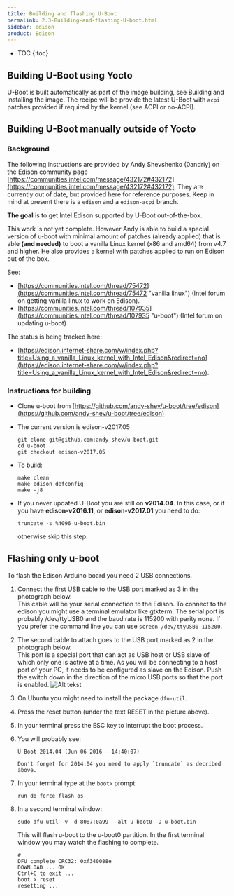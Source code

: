 ```yaml
---
title: Building and flashing U-Boot
permalink: 2.3-Building-and-flashing-U-boot.html
sidebar: edison
product: Edison
---
```

* TOC
{:toc}
## Building U-Boot using Yocto
U-Boot is built automatically as part of the image building, see Building and installing the image. The recipe will be provide the latest U-Boot with `acpi` patches provided if required by the kernel (see ACPI or no-ACPI).

## Building U-Boot manually outside of Yocto
### Background
The following instructions are provided by Andy Shevshenko (0andriy) on the Edison community page [https://communities.intel.com/message/432172#432172](https://communities.intel.com/message/432172#432172). They are currently out of date, but provided here for reference purposes. Keep in mind at present there is a `edison` and a `edison-acpi` branch.

**The goal** is to get Intel Edison supported by U-Boot out-of-the-box.

This work is not yet complete. However Andy is able to build a special version of u-boot with minimal amount of patches (already applied) that is able **(and needed)** to boot a vanilla Linux kernel (x86 and amd64) from v4.7 and higher. 
He also provides a kernel with patches applied to run on Edison out of the box.

See:

* [https://communities.intel.com/thread/75472](https://communities.intel.com/thread/75472 "vanilla linux") (Intel forum on getting vanilla linux to work on Edison).
* [https://communities.intel.com/thread/107935](https://communities.intel.com/thread/107935 "u-boot") (Intel forum on updating u-boot)

The status is being tracked here: 

* [https://edison.internet-share.com/w/index.php?title=Using_a_vanilla_Linux_kernel_with_Intel_Edison&redirect=no](https://edison.internet-share.com/w/index.php?title=Using_a_vanilla_Linux_kernel_with_Intel_Edison&redirect=no).

### Instructions for building
  * Clone u-boot from [https://github.com/andy-shev/u-boot/tree/edison](https://github.com/andy-shev/u-boot/tree/edison)
  * The current version is edison-v2017.05

        git clone git@github.com:andy-shev/u-boot.git
        cd u-boot
        git checkout edison-v2017.05  

  * To build:

        make clean
        make edison_defconfig
        make -j8

  * If you never updated U-Boot you are still on **v2014.04**. In this case, or if you have **edison-v2016.11**, or **edison-v2017.01** you need to do:

        truncate -s %4096 u-boot.bin

    otherwise skip this step.  
## Flashing only u-boot
To flash the Edison Arduino board you need 2 USB connections.

1.  Connect the first USB cable to the USB port marked as 3 in the photograph below.  
    This cable will be your serial connection to the Edison. To connect to the edison you might use a terminal emulator like gtkterm. The serial port is probably /dev/ttyUSB0 and the baud rate is 115200 with parity none. If you prefer the command line you can use `screen /dev/ttyUSB0 115200`.
    
2.  The second cable to attach goes to the USB port marked as 2 in the photograph below.  
    This port is a special port that can act as USB host or USB slave of which only one is active at a time. As you will be connecting to a host port of your PC, it needs to be configured as slave on the Edison. Push the switch down in the direction of the micro USB ports so that the port is enabled.
![Alt tekst](images/Edison-arduino.png)

3.  On Ubuntu you might need to install the package `dfu-util`.
    
4.  Press the reset button (under the text RESET in the picture above).
    
5.  In your terminal press the ESC key to interrupt the boot process.

6.  You will probably see:

        U-Boot 2014.04 (Jun 06 2016 - 14:40:07)

        Don't forget for 2014.04 you need to apply `truncate` as decribed above.

7.  In your terminal type at the `boot>` prompt:

        run do_force_flash_os

8.  In a second terminal window:

        sudo dfu-util -v -d 8087:0a99 --alt u-boot0 -D u-boot.bin

    This will flash u-boot to the u-boot0 partition. In the first terminal window you may watch the flashing to complete.

        #  
        DFU complete CRC32: 0xf340088e  
        DOWNLOAD ... OK  
        Ctrl+C to exit ...  
        boot > reset  
        resetting ...  


